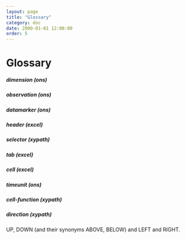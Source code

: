 ```yaml
---
layout: page
title: "Glossary"
category: doc
date: 2000-01-01 12:00:00
order: 5
---
```


# Glossary

##### dimension (ons)

##### observation (ons)

##### datamarker (ons)

##### header (excel)

##### selector (xypath)

##### tab (excel)

##### cell (excel)

##### timeunit (ons)

##### cell-function (xypath)

##### direction (xypath)
UP, DOWN (and their synonyms ABOVE, BELOW) and LEFT and RIGHT.
